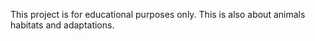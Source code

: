 This project is for educational purposes only. This is also about animals habitats and adaptations. 

